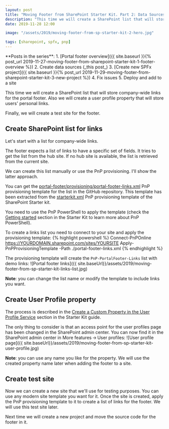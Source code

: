 ```yaml
---
layout: post
title: "Moving Footer from SharePoint Starter Kit. Part 2: Data Sources"
description: "This time we will create a SharePoint list that will store company-wide links for the portal footer. Also we will create a user profile property that will store users' personal links. Finally, we will create a test site for the footer."
date: 2019-11-28 12:00

image: "/assets/2019/moving-footer-from-sp-starter-kit-2-hero.jpg"

tags: [sharepoint, spfx, pnp]
---
```


<aside markdown="1">
**Posts in the series**:
1. [Portal footer overview]({{ site.baseurl }}{% post_url 2019-11-27-moving-footer-from-sharepoint-starter-kit-1-footer-overview %})
2. Create data sources (_this post_)
3. [Create new SPFx project]({{ site.baseurl }}{% post_url 2019-11-29-moving-footer-from-sharepoint-starter-kit-3-new-project %})
4. Fix issues
5. Deploy and add to a site
</aside>

This time we will create a SharePoint list that will store company-wide links for the portal footer. Also we will create a user profile property that will store users' personal links.

Finally, we will create a test site for the footer.

## Create SharePoint list for links

Let's start with a list for company-wide links.

The footer expects a list of links to have a specific set of fields. It tries to get the list from the hub site. If no hub site is available, the list is retrieved from the current site.

We can create this list manually or use the PnP provisioning. I'll show the latter approach.

You can get the [portal-footer/provisioning/portal-footer-links.xml](https://github.com/dmitryrogozhny/sharepoint-lab/blob/master/footer/portal-footer/provisioning/portal-footer-links.xml) PnP provisioning template for the list in the GitHub repository. This template has been extracted from the [starterkit.xml](https://github.com/SharePoint/sp-starter-kit/blob/master/provisioning/starterkit.xml) PnP provisioning template of the SharePoint Starter kit.

You need to use the PnP PowerShell to apply the template (check the [Getting started](https://github.com/SharePoint/sp-starter-kit#getting-started) section in the Starter Kit to learn more about PnP PowerShell).

To create a links list you need to connect to your site and apply the provisioning template:
{% highlight powershell %}
Connect-PnPOnline https://YOURDOMAIN.sharepoint.com/sites/YOURSITE
Apply-PnPProvisioningTemplate -Path ./portal-footer-links.xml
{% endhighlight %}

The provisioning template will create the `PnP-PortalFooter-Links` list with demo links:
![Portal footer links]({{ site.baseUrl}}/assets/2019/moving-footer-from-sp-starter-kit-links-list.jpg)

**Note**: you can change the list name or modify the template to include links you want.

## Create User Profile property

The process is described in the [Create a Custom Property in the User Profile Service](https://github.com/SharePoint/sp-starter-kit/blob/master/documentation/tenant-settings.md#create-a-custom-property-in-the-user-profile-service) section in the Starter Kit guide.

The only thing to consider is that an access point for the user profiles page has been changed in the SharePoint admin center. You can now find it in the SharePoint admin center in More features&thinsp;→&thinsp;User profiles:
![User profile page]({{ site.baseUrl}}/assets/2019/moving-footer-from-sp-starter-kit-user-profile.jpg)

**Note**: you can use any name you like for the property. We will use the created property name later when adding the footer to a site.

## Create test site

Now we can create a new site that we'll use for testing purposes. You can use any modern site template you want for it. Once the site is created, apply the PnP provisioning template to it to create a list of links for the footer. We will use this test site later.

Next time we will create a new project and move the source code for the footer in it.
